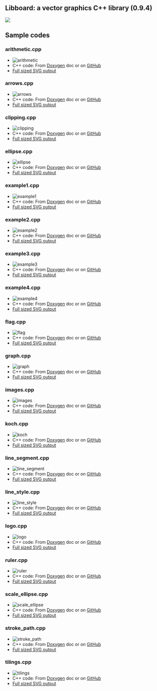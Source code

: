 ## Libboard: a vector graphics C++ library (0.9.4)

<img src="https://foureys.users.greyc.fr/board/doc/0.9.4/LibBoardLogoII_Small.png">

## Sample codes
### arithmetic.cpp

* ![arithmetic](http://foureys.users.greyc.fr/board/examples/0.9.4/arithmetic.png)
* C++ code: From [Doxygen](https://foureys.users.greyc.fr/board/doc/0.9.4/examples_2arithmetic_8cpp-example.html) doc or on
  [GitHub](examples/arithmetic.cpp)
* [Full sized SVG output](http://foureys.users.greyc.fr/board/examples/0.9.4/arithmetic.svg)

### arrows.cpp

* ![arrows](http://foureys.users.greyc.fr/board/examples/0.9.4/arrows.png)
* C++ code: From [Doxygen](https://foureys.users.greyc.fr/board/doc/0.9.4/examples_2arrows_8cpp-example.html) doc or on
  [GitHub](examples/arrows.cpp)
* [Full sized SVG output](http://foureys.users.greyc.fr/board/examples/0.9.4/arrows.svg)

### clipping.cpp

* ![clipping](http://foureys.users.greyc.fr/board/examples/0.9.4/clipping.png)
* C++ code: From [Doxygen](https://foureys.users.greyc.fr/board/doc/0.9.4/examples_2clipping_8cpp-example.html) doc or on
  [GitHub](examples/clipping.cpp)
* [Full sized SVG output](http://foureys.users.greyc.fr/board/examples/0.9.4/clipping.svg)

### ellipse.cpp

* ![ellipse](http://foureys.users.greyc.fr/board/examples/0.9.4/ellipse.png)
* C++ code: From [Doxygen](https://foureys.users.greyc.fr/board/doc/0.9.4/examples_2ellipse_8cpp-example.html) doc or on
  [GitHub](examples/ellipse.cpp)
* [Full sized SVG output](http://foureys.users.greyc.fr/board/examples/0.9.4/ellipse.svg)

### example1.cpp

* ![example1](http://foureys.users.greyc.fr/board/examples/0.9.4/example1.png)
* C++ code: From [Doxygen](https://foureys.users.greyc.fr/board/doc/0.9.4/examples_2example1_8cpp-example.html) doc or on
  [GitHub](examples/example1.cpp)
* [Full sized SVG output](http://foureys.users.greyc.fr/board/examples/0.9.4/example1.svg)

### example2.cpp

* ![example2](http://foureys.users.greyc.fr/board/examples/0.9.4/example2.png)
* C++ code: From [Doxygen](https://foureys.users.greyc.fr/board/doc/0.9.4/examples_2example2_8cpp-example.html) doc or on
  [GitHub](examples/example2.cpp)
* [Full sized SVG output](http://foureys.users.greyc.fr/board/examples/0.9.4/example2.svg)

### example3.cpp

* ![example3](http://foureys.users.greyc.fr/board/examples/0.9.4/example3.png)
* C++ code: From [Doxygen](https://foureys.users.greyc.fr/board/doc/0.9.4/examples_2example3_8cpp-example.html) doc or on
  [GitHub](examples/example3.cpp)
* [Full sized SVG output](http://foureys.users.greyc.fr/board/examples/0.9.4/example3.svg)

### example4.cpp

* ![example4](http://foureys.users.greyc.fr/board/examples/0.9.4/example4.png)
* C++ code: From [Doxygen](https://foureys.users.greyc.fr/board/doc/0.9.4/examples_2example4_8cpp-example.html) doc or on
  [GitHub](examples/example4.cpp)
* [Full sized SVG output](http://foureys.users.greyc.fr/board/examples/0.9.4/example4.svg)

### flag.cpp

* ![flag](http://foureys.users.greyc.fr/board/examples/0.9.4/flag.png)
* C++ code: From [Doxygen](https://foureys.users.greyc.fr/board/doc/0.9.4/examples_2flag_8cpp-example.html) doc or on
  [GitHub](examples/flag.cpp)
* [Full sized SVG output](http://foureys.users.greyc.fr/board/examples/0.9.4/flag.svg)

### graph.cpp

* ![graph](http://foureys.users.greyc.fr/board/examples/0.9.4/graph.png)
* C++ code: From [Doxygen](https://foureys.users.greyc.fr/board/doc/0.9.4/examples_2graph_8cpp-example.html) doc or on
  [GitHub](examples/graph.cpp)
* [Full sized SVG output](http://foureys.users.greyc.fr/board/examples/0.9.4/graph.svg)

### images.cpp

* ![images](http://foureys.users.greyc.fr/board/examples/0.9.4/images.png)
* C++ code: From [Doxygen](https://foureys.users.greyc.fr/board/doc/0.9.4/examples_2images_8cpp-example.html) doc or on
  [GitHub](examples/images.cpp)
* [Full sized SVG output](http://foureys.users.greyc.fr/board/examples/0.9.4/images.svg)

### koch.cpp

* ![koch](http://foureys.users.greyc.fr/board/examples/0.9.4/koch.png)
* C++ code: From [Doxygen](https://foureys.users.greyc.fr/board/doc/0.9.4/examples_2koch_8cpp-example.html) doc or on
  [GitHub](examples/koch.cpp)
* [Full sized SVG output](http://foureys.users.greyc.fr/board/examples/0.9.4/koch.svg)

### line_segment.cpp

* ![line_segment](http://foureys.users.greyc.fr/board/examples/0.9.4/line_segment.png)
* C++ code: From [Doxygen](https://foureys.users.greyc.fr/board/doc/0.9.4/examples_2line_segment_8cpp-example.html) doc or on
  [GitHub](examples/line_segment.cpp)
* [Full sized SVG output](http://foureys.users.greyc.fr/board/examples/0.9.4/line_segment.svg)

### line_style.cpp

* ![line_style](http://foureys.users.greyc.fr/board/examples/0.9.4/line_style.png)
* C++ code: From [Doxygen](https://foureys.users.greyc.fr/board/doc/0.9.4/examples_2line_style_8cpp-example.html) doc or on
  [GitHub](examples/line_style.cpp)
* [Full sized SVG output](http://foureys.users.greyc.fr/board/examples/0.9.4/line_style.svg)

### logo.cpp

* ![logo](http://foureys.users.greyc.fr/board/examples/0.9.4/logo.png)
* C++ code: From [Doxygen](https://foureys.users.greyc.fr/board/doc/0.9.4/examples_2logo_8cpp-example.html) doc or on
  [GitHub](examples/logo.cpp)
* [Full sized SVG output](http://foureys.users.greyc.fr/board/examples/0.9.4/logo.svg)

### ruler.cpp

* ![ruler](http://foureys.users.greyc.fr/board/examples/0.9.4/ruler.png)
* C++ code: From [Doxygen](https://foureys.users.greyc.fr/board/doc/0.9.4/examples_2ruler_8cpp-example.html) doc or on
  [GitHub](examples/ruler.cpp)
* [Full sized SVG output](http://foureys.users.greyc.fr/board/examples/0.9.4/ruler.svg)

### scale_ellipse.cpp

* ![scale_ellipse](http://foureys.users.greyc.fr/board/examples/0.9.4/scale_ellipse.png)
* C++ code: From [Doxygen](https://foureys.users.greyc.fr/board/doc/0.9.4/examples_2scale_ellipse_8cpp-example.html) doc or on
  [GitHub](examples/scale_ellipse.cpp)
* [Full sized SVG output](http://foureys.users.greyc.fr/board/examples/0.9.4/scale_ellipse.svg)

### stroke_path.cpp

* ![stroke_path](http://foureys.users.greyc.fr/board/examples/0.9.4/stroke_path.png)
* C++ code: From [Doxygen](https://foureys.users.greyc.fr/board/doc/0.9.4/examples_2stroke_path_8cpp-example.html) doc or on
  [GitHub](examples/stroke_path.cpp)
* [Full sized SVG output](http://foureys.users.greyc.fr/board/examples/0.9.4/stroke_path.svg)

### tilings.cpp

* ![tilings](http://foureys.users.greyc.fr/board/examples/0.9.4/tilings.png)
* C++ code: From [Doxygen](https://foureys.users.greyc.fr/board/doc/0.9.4/examples_2tilings_8cpp-example.html) doc or on
  [GitHub](examples/tilings.cpp)
* [Full sized SVG output](http://foureys.users.greyc.fr/board/examples/0.9.4/tilings.svg)

